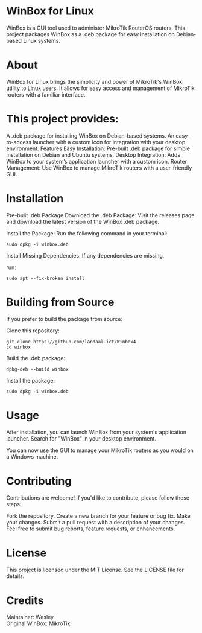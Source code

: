 # WinBox for Linux

WinBox is a GUI tool used to administer MikroTik RouterOS routers. This project packages WinBox as a .deb package for easy installation on Debian-based Linux systems.


# About
WinBox for Linux brings the simplicity and power of MikroTik's WinBox utility to Linux users. It allows for easy access and management of MikroTik routers with a familiar interface.

# This project provides:

A .deb package for installing WinBox on Debian-based systems.
An easy-to-access launcher with a custom icon for integration with your desktop environment.
Features
Easy Installation: Pre-built .deb package for simple installation on Debian and Ubuntu systems.
Desktop Integration: Adds WinBox to your system’s application launcher with a custom icon.
Router Management: Use WinBox to manage MikroTik routers with a user-friendly GUI.

# Installation
Pre-built .deb Package
Download the .deb Package: Visit the releases page and download the latest version of the WinBox .deb package.

Install the Package: Run the following command in your terminal:

```
sudo dpkg -i winbox.deb
```
Install Missing Dependencies: If any dependencies are missing, 

run:

```
sudo apt --fix-broken install
```

# Building from Source
If you prefer to build the package from source:

Clone this repository:

```
git clone https://github.com/landaal-ict/Winbox4
cd winbox
```
Build the .deb package:

```
dpkg-deb --build winbox
````
Install the package:


```
sudo dpkg -i winbox.deb
````
# Usage
After installation, you can launch WinBox from your system's application launcher. Search for "WinBox" in your desktop environment.


You can now use the GUI to manage your MikroTik routers as you would on a Windows machine.

# Contributing
Contributions are welcome! If you'd like to contribute, please follow these steps:

Fork the repository.
Create a new branch for your feature or bug fix.
Make your changes.
Submit a pull request with a description of your changes.
Feel free to submit bug reports, feature requests, or enhancements.

# License
This project is licensed under the MIT License. See the LICENSE file for details.

# Credits
Maintainer: Wesley  
Original WinBox: MikroTik